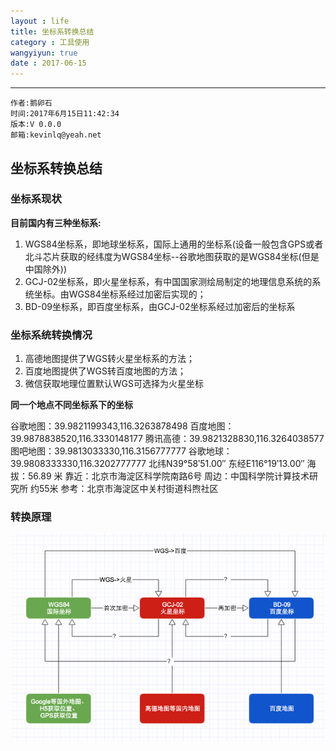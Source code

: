 ```yaml
---
layout : life
title: 坐标系转换总结
category : 工具使用
wangyiyun: true
date : 2017-06-15
---
```


******

    作者:鹅卵石
    时间:2017年6月15日11:42:34
    版本:V 0.0.0
    邮箱:kevinlq@yeah.net

<!-- more -->

## 坐标系转换总结

### 坐标系现状

**目前国内有三种坐标系:**

1. WGS84坐标系，即地球坐标系，国际上通用的坐标系(设备一般包含GPS或者北斗芯片获取的经纬度为WGS84坐标--谷歌地图获取的是WGS84坐标(但是中国除外))
2. GCJ-02坐标系，即火星坐标系，有中国国家测绘局制定的地理信息系统的系统坐标。由WGS84坐标系经过加密后实现的；
3. BD-09坐标系，即百度坐标系，由GCJ-02坐标系经过加密后的坐标系

### 坐标系统转换情况

1. 高德地图提供了WGS转火星坐标系的方法；
2. 百度地图提供了WGS转百度地图的方法；
3. 微信获取地理位置默认WGS可选择为火星坐标

**同一个地点不同坐标系下的坐标**
>
谷歌地图：39.9821199343,116.3263878498
百度地图：39.9878838520,116.3330148177
腾讯高德：39.9821328830,116.3264038577
图吧地图：39.9813033330,116.3156777777
谷歌地球：39.9808333330,116.3202777777
北纬N39°58′51.00″ 东经E116°19′13.00″
海拔：56.89 米
靠近：北京市海淀区科学院南路6号
周边：中国科学院计算技术研究所 约55米
参考：北京市海淀区中关村街道科煦社区

### 转换原理

![转换方法](/res/img/blog/工具使用/map.png)


